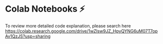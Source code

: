 # Colab Notebooks ⚡
To review more detailed code explanation, please search here <br/>
https://colab.research.google.com/drive/1wZlsw9JZ_HpyQYNG6uM07T7opAv1QzJS?usp=sharing
